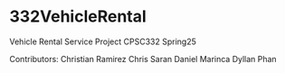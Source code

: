 # 332VehicleRental
Vehicle Rental Service Project CPSC332 Spring25

Contributors: 
Christian Ramirez 
Chris Saran
Daniel Marinca 
Dyllan Phan